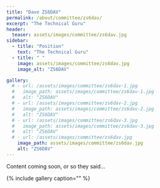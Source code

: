 ```yaml
---
title: "Dave ZS6DAV"
permalink: /about/committee/zs6dav/
excerpt: "The Technical Guru"
header:
  teaser: assets/images/committee/zs6dav.jpg
sidebar:
  - title: "Position"
    text: "The Technical Guru"
  - title: " "
    image: assets/images/committee/zs6dav.jpg
    image_alt: "ZS6DAV"

gallery:
  # - url: /assets/images/committee/zs6dav-1.jpg
  #   image_path: assets/images/committee/zs6dav-1.jpg
  #   alt: "ZS6DAV"
  # - url: /assets/images/committee/zs6dav-2.jpg
  #   image_path: assets/images/committee/zs6dav-2.jpg
  #   alt: "ZS6DAV"
  # - url: /assets/images/committee/zs6dav-3.jpg
  #   image_path: assets/images/committee/zs6dav-3.jpg
  #   alt: "ZS6DAV"
  # - url: /assets/images/committee/zs6dav.jpg
    image_path: assets/images/committee/zs6dav.jpg
    alt: "ZS6DAV"
---
```

Content coming soon, or so they said...

{% include gallery caption="" %}

